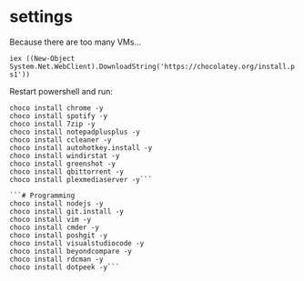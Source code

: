 # settings
Because there are too many VMs...

```iex ((New-Object System.Net.WebClient).DownloadString('https://chocolatey.org/install.ps1'))```

Restart powershell and run:

```# General
choco install chrome -y
choco install spotify -y
choco install 7zip -y
choco install notepadplusplus -y
choco install ccleaner -y
choco install autohotkey.install -y
choco install windirstat -y
choco install greenshot -y
choco install qbittorrent -y
choco install plexmediaserver -y```

```# Programming
choco install nodejs -y
choco install git.install -y
choco install vim -y
choco install cmder -y
choco install poshgit -y
choco install visualstudiocode -y
choco install beyondcompare -y
choco install rdcman -y
choco install dotpeek -y```
